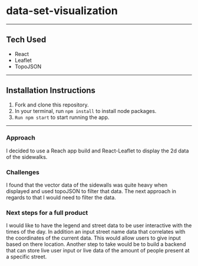# data-set-visualization
___
## Tech Used
- React
- Leaflet
- TopoJSON
___

## Installation Instructions
1. Fork and clone this repository.
2. In your terminal, run ```npm install``` to install node packages.
3. ```Run npm start``` to start running the app.
___

### Approach
I decided to use a Reach app build and React-Leaflet to display the 2d data of the sidewalks. 


### Challenges
I found that the vector data of the sidewalls was quite heavy when displayed and used topoJSON to filter that data. The next approach in regards to that I would need to filter the data.

### Next steps for a full product 
I would like to have the legend and street data to be user interactive with the times of the day. In addition an input street name data that correlates with the coordinates of the current data. This would allow users to give input based on there location. Another step to take would be to build a backend that can store live user input or live data of the amount of people present at a specific street. 